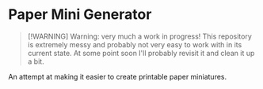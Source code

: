 # Paper Mini Generator

> [!WARNING] Warning: very much a work in progress! This repository is extremely messy and probably not very easy to work with in its current state. At some point soon I'll probably revisit it and clean it up a bit.

An attempt at making it easier to create printable paper miniatures.
